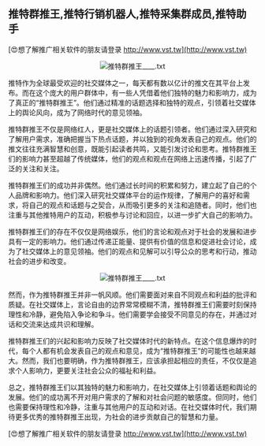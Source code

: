 ## **推特群推王,推特行销机器人,推特采集群成员,推特助手**

[😍想了解推广相关软件的朋友请登录 http://www.vst.tw](http://www.vst.tw)

 <center><img src="https://vst.tw/MP4/tuiguang/png/7.png" alt="推特群推王____.txt"></center>

推特作为全球最受欢迎的社交媒体之一，每天都有数以亿计的推文在其平台上发布。而在这个庞大的用户群体中，有一些人凭借着他们独特的魅力和影响力，成为了真正的“推特群推王”。他们通过精准的话题选择和独特的观点，引领着社交媒体上的舆论风向，成为了网络时代的意见领袖。

推特群推王不仅是网络红人，更是社交媒体上的话题引领者。他们通过深入研究和了解用户需求，准确把握当下热点话题，并以独到的视角发表自己的观点。他们的推文往往充满智慧和创意，既能引起读者共鸣，又能引发讨论和思考。推特群推王们的影响力甚至超越了传统媒体，他们的观点和观点在网络上迅速传播，引起了广泛的关注和关注。

推特群推王们的成功并非偶然。他们通过长时间的积累和努力，建立起了自己的个人品牌和影响力。他们深入研究社交媒体平台的运作规律，了解用户的喜好和需求，将自己的观点和话题与之契合，从而吸引更多的关注和追随者。同时，他们也注重与其他推特用户的互动，积极参与讨论和回应，以进一步扩大自己的影响力。

推特群推王们的存在不仅仅是网络娱乐，他们的言论和观点对于社会的发展和进步具有一定的影响力。他们通过传递正能量、提供有价值的信息和促进社会讨论，成为了社交媒体上的意见领袖。他们的观点和见解可以引导公众的思考和行动，推动社会的进步和改变。

 <center><img src="https://vst.tw/MP4/tuiguang/png/6.png" alt="推特群推王____.txt"></center>

然而，作为推特群推王并非一帆风顺。他们需要面对来自不同观点和利益的批评和质疑。在社交媒体上，言论自由的边界常常模糊不清，推特群推王们需要时刻保持理性和冷静，避免陷入争论和争斗。他们需要学会接受不同意见的存在，并通过对话和交流来达成共识和理解。

推特群推王们的兴起和影响力反映了社交媒体时代的新特点。在这个信息爆炸的时代，每个人都有机会发表自己的观点和意见，成为“推特群推王”的可能性也越来越大。然而，我们也要明确，作为推特群推王，应该承担起相应的责任，不仅仅是追求个人影响力，更要关注社会公众的福祉和利益。

总之，推特群推王们以其独特的魅力和影响力，在社交媒体上引领着话题和舆论的发展。他们的成功离不开对用户需求的了解和对社会问题的敏感度。但同时，他们也需要保持理性和冷静，注重与其他用户的互动和对话。在社交媒体时代，我们期待更多优秀的推特群推王出现，为社会的进步贡献自己的智慧和力量。

[😍想了解推广相关软件的朋友请登录 http://www.vst.tw](http://www.vst.tw)



